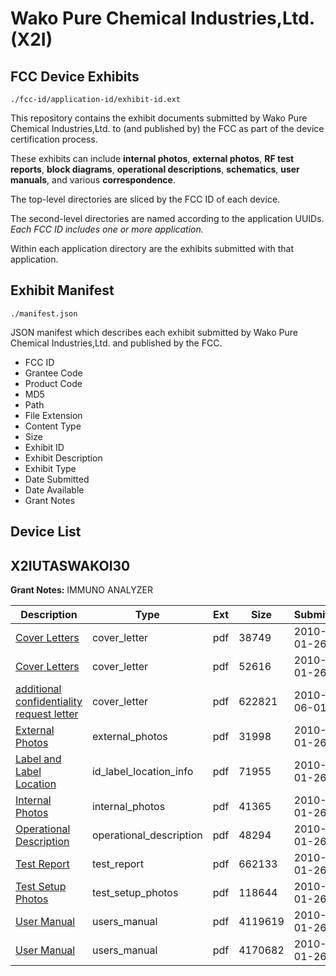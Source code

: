 # Wako Pure Chemical Industries,Ltd. (X2I)
## FCC Device Exhibits

```
./fcc-id/application-id/exhibit-id.ext
```

This repository contains the exhibit documents submitted by Wako Pure Chemical Industries,Ltd. to (and published by) the FCC as part of the device certification process.

These exhibits can include **internal photos**, **external photos**, **RF test reports**, **block diagrams**, **operational descriptions**, **schematics**, **user manuals**, and various **correspondence**.

The top-level directories are sliced by the FCC ID of each device.

The second-level directories are named according to the application UUIDs. *Each FCC ID includes one or more application.*

Within each application directory are the exhibits submitted with that application. 

## Exhibit Manifest

```
./manifest.json
```

JSON manifest which describes each exhibit submitted by Wako Pure Chemical Industries,Ltd. and published by the FCC.

- FCC ID
- Grantee Code
- Product Code
- MD5
- Path
- File Extension
- Content Type
- Size
- Exhibit ID
- Exhibit Description
- Exhibit Type
- Date Submitted
- Date Available
- Grant Notes

## Device List
## X2IUTASWAKOI30
**Grant Notes:** IMMUNO ANALYZER

| Description | Type | Ext | Size | Submitted | Available |
| ----------- | ---- | --- | ---- | --------- | --------- |
| [Cover Letters](X2IUTASWAKOI30/54e8162f72c1322b32883f2cecff22b6/1233105.pdf) | cover_letter | pdf | 38749 | 2010-01-26 | 2010-01-27 |
| [Cover Letters](X2IUTASWAKOI30/54e8162f72c1322b32883f2cecff22b6/1233106.pdf) | cover_letter | pdf | 52616 | 2010-01-26 | 2010-01-27 |
| [additional confidentiality request letter](X2IUTASWAKOI30/54e8162f72c1322b32883f2cecff22b6/1288748.pdf) | cover_letter | pdf | 622821 | 2010-06-01 | 2010-01-27 |
| [External Photos](X2IUTASWAKOI30/54e8162f72c1322b32883f2cecff22b6/1233107.pdf) | external_photos | pdf | 31998 | 2010-01-26 | 2010-01-27 |
| [Label and Label Location](X2IUTASWAKOI30/54e8162f72c1322b32883f2cecff22b6/1233108.pdf) | id_label_location_info | pdf | 71955 | 2010-01-26 | 2010-01-27 |
| [Internal Photos](X2IUTASWAKOI30/54e8162f72c1322b32883f2cecff22b6/1233109.pdf) | internal_photos | pdf | 41365 | 2010-01-26 | 2010-01-27 |
| [Operational Description](X2IUTASWAKOI30/54e8162f72c1322b32883f2cecff22b6/1233111.pdf) | operational_description | pdf | 48294 | 2010-01-26 | 2010-01-27 |
| [Test Report](X2IUTASWAKOI30/54e8162f72c1322b32883f2cecff22b6/1233113.pdf) | test_report | pdf | 662133 | 2010-01-26 | 2010-01-27 |
| [Test Setup Photos](X2IUTASWAKOI30/54e8162f72c1322b32883f2cecff22b6/1233114.pdf) | test_setup_photos | pdf | 118644 | 2010-01-26 | 2010-01-27 |
| [User Manual](X2IUTASWAKOI30/54e8162f72c1322b32883f2cecff22b6/1233115.pdf) | users_manual | pdf | 4119619 | 2010-01-26 | 2010-01-27 |
| [User Manual](X2IUTASWAKOI30/54e8162f72c1322b32883f2cecff22b6/1233116.pdf) | users_manual | pdf | 4170682 | 2010-01-26 | 2010-01-27 |
